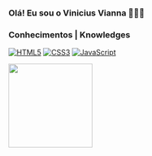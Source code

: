### Olá! Eu sou o Vinicius Vianna :man_technologist:👋

### Conhecimentos | Knowledges

[![HTML5](https://img.shields.io/badge/HTML5-E34F26?style=for-the-badge&logo=html5&logoColor=white=https://github.com/Vinicius-Vianna/Doe/)](https://github.com/Vinicius-Vianna/Doe/)
[![CSS3](https://img.shields.io/badge/CSS3-1572B6?style=for-the-badge&logo=css3&logoColor=white=https://github.com/Vinicius-Vianna/Doe/)](https://github.com/Vinicius-Vianna/Doe/)
[![JavaScript](https://img.shields.io/badge/JavaScript-F7DF1E?style=for-the-badge&logo=javascript&logoColor=black=https://github.com/Vinicius-Vianna/realmdb)](https://github.com/Vinicius-Vianna/realmdb)

<p>
  <a href="https://github.com/Vinicius-Vianna/github-readme-stats">
    <img align="center" height="165" src="https://github-readme-stats.vercel.app/api?username=Vinicius-Vianna&layout=compact&theme=tokyonight"
    />
  </a>
</p>

